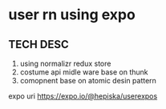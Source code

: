# user rn using expo

## TECH DESC
1. using normalizr redux store
2. costume api midle ware base on thunk
3. comopnent base on atomic desin pattern


expo uri https://expo.io/@hepiska/userexpos